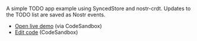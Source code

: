 A simple TODO app example using SyncedStore and nostr-crdt.
Updates to the TODO list are saved as Nostr events.

- [Open live demo](https://eks4u8.csb.app/) (via CodeSandbox)
- [Edit code](https://codesandbox.io/s/github/YousefED/nostr-crdt/tree/main/examples/todo-simple-react?file=/src/App.tsx) (CodeSandbox)
